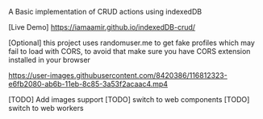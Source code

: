 A Basic implementation of CRUD actions using indexedDB

[Live Demo] https://iamaamir.github.io/indexedDB-crud/

[Optional] this project uses randomuser.me to get fake profiles which may fail to load with CORS,
to avoid that make sure you have CORS extension installed in your browser

https://user-images.githubusercontent.com/8420386/116812323-e6fb2080-ab6b-11eb-8c85-3a53f2acaac4.mp4

[TODO] Add images support
[TODO] switch to web components
[TODO] switch to web workers
